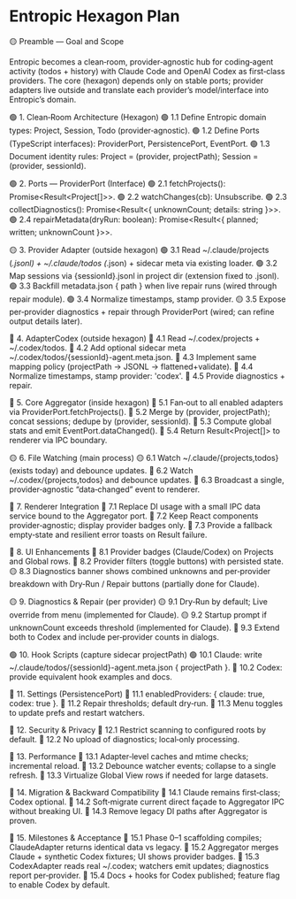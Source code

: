 # Entropic Hexagon Plan

🟡 Preamble — Goal and Scope

Entropic becomes a clean‑room, provider‑agnostic hub for coding‑agent activity (todos + history) with Claude Code and OpenAI Codex as first‑class providers. The core (hexagon) depends only on stable ports; provider adapters live outside and translate each provider’s model/interface into Entropic’s domain.

🟢 1. Clean‑Room Architecture (Hexagon)
  🟢 1.1 Define Entropic domain types: Project, Session, Todo (provider‑agnostic).
  🟢 1.2 Define Ports (TypeScript interfaces): ProviderPort, PersistencePort, EventPort.
  🟢 1.3 Document identity rules: Project = (provider, projectPath); Session = (provider, sessionId).

🟢 2. Ports — ProviderPort (Interface)
  🟢 2.1 fetchProjects(): Promise<Result<Project[]>>.
  🟢 2.2 watchChanges(cb): Unsubscribe.
  🟢 2.3 collectDiagnostics(): Promise<Result<{ unknownCount; details: string }>>.
  🟢 2.4 repairMetadata(dryRun: boolean): Promise<Result<{ planned; written; unknownCount }>>.

🟡 3. Provider Adapter (outside hexagon)
  🟢 3.1 Read ~/.claude/projects (*.jsonl) + ~/.claude/todos (*.json) + sidecar meta via existing loader.
  🟢 3.2 Map sessions via {sessionId}.jsonl in project dir (extension fixed to .jsonl).
  🟢 3.3 Backfill metadata.json { path } when live repair runs (wired through repair module).
  🟢 3.4 Normalize timestamps, stamp provider.
  🟡 3.5 Expose per‑provider diagnostics + repair through ProviderPort (wired; can refine output details later).

🔴 4. AdapterCodex (outside hexagon)
  🔴 4.1 Read ~/.codex/projects + ~/.codex/todos.
  🔴 4.2 Add optional sidecar meta ~/.codex/todos/{sessionId}-agent.meta.json.
  🔴 4.3 Implement same mapping policy (projectPath → JSONL → flattened+validate).
  🔴 4.4 Normalize timestamps, stamp provider: 'codex'.
  🔴 4.5 Provide diagnostics + repair.

🔴 5. Core Aggregator (inside hexagon)
  🔴 5.1 Fan‑out to all enabled adapters via ProviderPort.fetchProjects().
  🔴 5.2 Merge by (provider, projectPath); concat sessions; dedupe by (provider, sessionId).
  🔴 5.3 Compute global stats and emit EventPort.dataChanged().
  🔴 5.4 Return Result<Project[]> to renderer via IPC boundary.

🟡 6. File Watching (main process)
  🟡 6.1 Watch ~/.claude/{projects,todos} (exists today) and debounce updates.
  🔴 6.2 Watch ~/.codex/{projects,todos} and debounce updates.
  🔴 6.3 Broadcast a single, provider‑agnostic “data‑changed” event to renderer.

🔴 7. Renderer Integration
  🔴 7.1 Replace DI usage with a small IPC data service bound to the Aggregator port.
  🔴 7.2 Keep React components provider‑agnostic; display provider badges only.
  🔴 7.3 Provide a fallback empty‑state and resilient error toasts on Result<T> failure.

🔴 8. UI Enhancements
  🔴 8.1 Provider badges (Claude/Codex) on Projects and Global rows.
  🔴 8.2 Provider filters (toggle buttons) with persisted state.
  🟡 8.3 Diagnostics banner shows combined unknowns and per‑provider breakdown with Dry‑Run / Repair buttons (partially done for Claude).

🟡 9. Diagnostics & Repair (per provider)
  🟡 9.1 Dry‑Run by default; Live override from menu (implemented for Claude).
  🟡 9.2 Startup prompt if unknownCount exceeds threshold (implemented for Claude).
  🔴 9.3 Extend both to Codex and include per‑provider counts in dialogs.

🟢 10. Hook Scripts (capture sidecar projectPath)
  🟢 10.1 Claude: write ~/.claude/todos/{sessionId}-agent.meta.json { projectPath }.
  🔴 10.2 Codex: provide equivalent hook examples and docs.

🔴 11. Settings (PersistencePort)
  🔴 11.1 enabledProviders: { claude: true, codex: true }.
  🔴 11.2 Repair thresholds; default dry‑run.
  🔴 11.3 Menu toggles to update prefs and restart watchers.

🔴 12. Security & Privacy
  🔴 12.1 Restrict scanning to configured roots by default.
  🔴 12.2 No upload of diagnostics; local‑only processing.

🔴 13. Performance
  🔴 13.1 Adapter‑level caches and mtime checks; incremental reload.
  🔴 13.2 Debounce watcher events; collapse to a single refresh.
  🔴 13.3 Virtualize Global View rows if needed for large datasets.

🔴 14. Migration & Backward Compatibility
  🔴 14.1 Claude remains first‑class; Codex optional.
  🔴 14.2 Soft‑migrate current direct façade to Aggregator IPC without breaking UI.
  🔴 14.3 Remove legacy DI paths after Aggregator is proven.

🔴 15. Milestones & Acceptance
  🔴 15.1 Phase 0–1 scaffolding compiles; ClaudeAdapter returns identical data vs legacy.
  🔴 15.2 Aggregator merges Claude + synthetic Codex fixtures; UI shows provider badges.
  🔴 15.3 CodexAdapter reads real ~/.codex; watchers emit updates; diagnostics report per‑provider.
  🔴 15.4 Docs + hooks for Codex published; feature flag to enable Codex by default.
